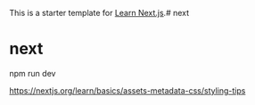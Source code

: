 This is a starter template for [Learn Next.js](https://nextjs.org/learn).# next
# next

npm run dev

https://nextjs.org/learn/basics/assets-metadata-css/styling-tips